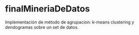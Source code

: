 # finalMineriaDeDatos
Implementación de método de agrupacion: k-means clustering y dendogramas  sobre un set de datos.
